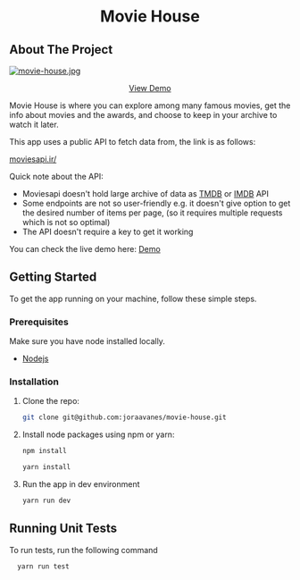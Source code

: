 <div align="center">
  <h1 align="center">Movie House</h1>
</div>

<!-- ABOUT THE PROJECT -->
## About The Project

[![movie-house.jpg](https://i.postimg.cc/NMgCb8Gf/movie-house.jpg)](https://postimg.cc/5HRm2CFZ)

<div align="center">
  <p align="center">
    <a href="https://admiring-franklin-k8vjxuhci.iran.liara.run/">View Demo</a>
  </p>
</div>

Movie House is where you can explore among many famous movies, get the info about movies and the awards, and choose to keep in your archive to watch it later.

This app uses a public API to fetch data from, the link is as follows:

[moviesapi.ir/](https://moviesapi.ir//)

Quick note about the API:
* Moviesapi doesn't hold large archive of data as [TMDB](https://www.themoviedb.org/) or [IMDB](https://developer.imdb.com/) API
* Some endpoints are not so user-friendly e.g. it doesn't give option to get the desired number of items per page, (so it requires multiple requests which is not so optimal)
* The API doesn't require a key to get it working

You can check the live demo here: [Demo](https://admiring-franklin-k8vjxuhci.iran.liara.run/)


<!-- GETTING STARTED -->
## Getting Started

To get the app running on your machine, follow these simple steps.

### Prerequisites

Make sure you have node installed locally.
* [Nodejs](https://nodejs.org/en/download/)

### Installation

1. Clone the repo:
   ```sh
   git clone git@github.com:joraavanes/movie-house.git
   ```
2. Install node packages using npm or yarn:
   ```sh
   npm install
   ```
   ```sh
   yarn install
   ```
3. Run the app in dev environment
   ```sh
   yarn run dev
   ```


<!-- Running Tests -->
## Running Unit Tests

To run tests, run the following command

```bash
  yarn run test
```
